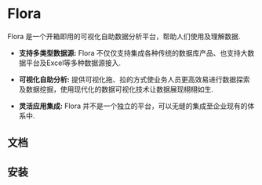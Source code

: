 # Flora

Flora 是一个开箱即用的可视化自助数据分析平台，帮助人们使用及理解数据.

* **支持多类型数据源:** Flora 不仅仅支持集成各种传统的数据库产品、也支持大数据平台及Excel等多种数据源接入.

* **可视化自助分析:** 提供可视化拖、拉的方式使业务人员更高效易进行数据探索及数据挖掘，使用现代化的数据可视化技术让数据展现栩栩如生.

* **灵活应用集成:** Flora 并不是一个独立的平台，可以无缝的集成至企业现有的体系中.  


## 文档

## 安装

